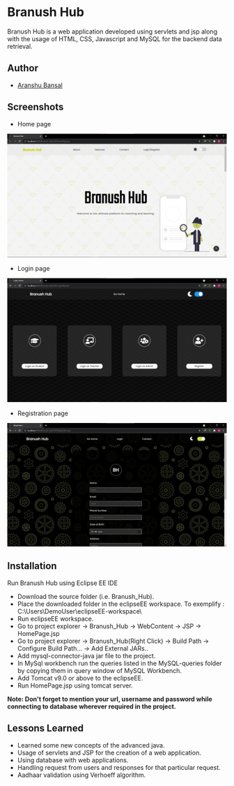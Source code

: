 # Branush Hub

Branush Hub is a web application developed using servlets and jsp along with the usage of HTML, CSS, Javascript and MySQL for the backend data retrieval.

## Author

- [Aranshu Bansal](https://github.com/Aranshu)

## Screenshots

- Home page

![App Screenshot](https://github.com/Aranshu/Java-Branush-Hub/blob/master/media/home_page.jpg)

- Login page

![App Screenshot](https://github.com/Aranshu/Java-Branush-Hub/blob/master/media/login.jpg)

- Registration page

![App Screenshot](https://github.com/Aranshu/Java-Branush-Hub/blob/master/media/Register.jpg)

## Installation

Run Branush Hub using Eclipse EE IDE

- Download the source folder (i.e. Branush_Hub).
- Place the downloaded folder in the eclipseEE workspace.
  To exemplify : C:\Users\DemoUser\eclipseEE-workspace\
- Run eclipseEE workspace.
- Go to project explorer -> Branush_Hub -> WebContent -> JSP -> HomePage.jsp
- Go to project explorer -> Branush_Hub(Right Click) -> Build Path -> Configure Build Path... -> Add External JARs..
- Add mysql-connector-java jar file to the project.
- In MySql workbench run the queries listed in the MySQL-queries folder by copying them in query window of MySQL Workbench.
- Add Tomcat v9.0 or above to the eclipseEE.
- Run HomePage.jsp using tomcat server.

**Note: Don't forget to mention your url, username and password while connecting to database wherever required in the project.**

## Lessons Learned

- Learned some new concepts of the advanced java.
- Usage of servlets and JSP for the creation of a web application.
- Using database with web applications.
- Handling request from users and responses for that particular request.
- Aadhaar validation using Verhoeff algorithm.
